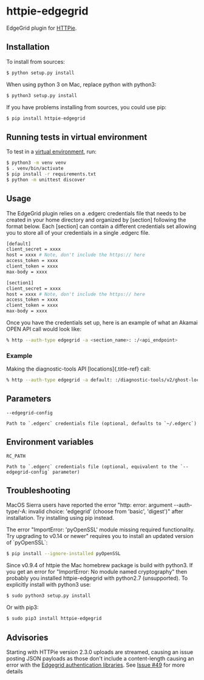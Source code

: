 # httpie-edgegrid

EdgeGrid plugin for [HTTPie](https://github.com/jkbr/httpie).

## Installation

To install from sources:

``` bash
$ python setup.py install
```

When using python 3 on Mac, replace python with python3:

``` bash
$ python3 setup.py install
```

If you have problems installing from sources, you could use pip:

``` bash
$ pip install httpie-edgegrid
```

## Running tests in virtual environment

To test in a [virtual
environment](https://packaging.python.org/tutorials/installing-packages/#creating-virtual-environments),
run:

``` bash
$ python3 -m venv venv
$ . venv/bin/activate
$ pip install -r requirements.txt
$ python -m unittest discover
```

## Usage

The EdgeGrid plugin relies on a .edgerc credentials file that needs to be created in your home directory and organized by \[section\] following the format below. Each \[section\] can contain a different credentials set allowing you to store all of your credentials in a single .edgerc file.

``` bash
[default]
client_secret = xxxx
host = xxxx # Note, don't include the https:// here
access_token = xxxx
client_token = xxxx
max-body = xxxx

[section1]
client_secret = xxxx
host = xxxx # Note, don't include the https:// here
access_token = xxxx
client_token = xxxx
max-body = xxxx
```

Once you have the credentials set up, here is an example of what an Akamai OPEN API call would look like:

``` bash
% http --auth-type edgegrid -a <section_name>: :/<api_endpoint>
```

### Example

Making the diagnostic-tools API [locations]{.title-ref} call:

``` bash
% http --auth-type edgegrid -a default: :/diagnostic-tools/v2/ghost-locations/available
```

## Parameters

`--edgegrid-config`

    Path to `.edgerc` credentials file (optional, defaults to `~/.edgerc`)

## Environment variables

`RC_PATH`

    Path to `.edgerc` credentials file (optional, equivalent to the `--edgegrid-config` parameter)

## Troubleshooting

MacOS Sierra users have reported the error \"http: error: argument \--auth-type/-A: invalid choice: \'edgegrid\' (choose from \'basic\', \'digest\')\" after installation. Try installing using pip instead.

The error \"ImportError: 'pyOpenSSL' module missing required functionality. Try upgrading to v0.14 or newer\" requires you to install an updated version of \`pyOpenSSL\`:

``` bash
$ pip install --ignore-installed pyOpenSSL
```

Since v0.9.4 of httpie the Mac homebrew package is build with python3. If you get an error for \"ImportError: No module named cryptography\" then probably you installed httpie-edgegrid with python2.7 (unsupported). To explicitly install with python3 use:

``` bash
$ sudo python3 setup.py install
```

Or with pip3:

``` bash
$ sudo pip3 install httpie-edgegrid
```

## Advisories

Starting with HTTPie version 2.3.0 uploads are streamed, causing an issue posting JSON payloads as those don\'t include a content-length causing an error with the [Edgegrid authentication libraries](https://github.com/akamai/AkamaiOPEN-edgegrid-python). See [Issue #49](https://github.com/akamai/AkamaiOPEN-edgegrid-python/issues/49) for more details
